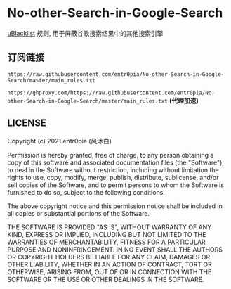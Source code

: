 # No-other-Search-in-Google-Search

[uBlacklist](https://iorate.github.io/ublacklist/) 规则, 用于屏蔽谷歌搜索结果中的其他搜索引擎

## 订阅链接

```https://raw.githubusercontent.com/entr0pia/No-other-Search-in-Google-Search/master/main_rules.txt```

```https://ghproxy.com/https://raw.githubusercontent.com/entr0pia/No-other-Search-in-Google-Search/master/main_rules.txt``` **(代理加速)**

## LICENSE

Copyright (c) 2021 entr0pia (风沐白)

Permission is hereby granted, free of charge, to any person obtaining a copy
of this software and associated documentation files (the "Software"), to deal
in the Software without restriction, including without limitation the rights
to use, copy, modify, merge, publish, distribute, sublicense, and/or sell
copies of the Software, and to permit persons to whom the Software is
furnished to do so, subject to the following conditions:

The above copyright notice and this permission notice shall be included in all
copies or substantial portions of the Software.

THE SOFTWARE IS PROVIDED "AS IS", WITHOUT WARRANTY OF ANY KIND, EXPRESS OR
IMPLIED, INCLUDING BUT NOT LIMITED TO THE WARRANTIES OF MERCHANTABILITY,
FITNESS FOR A PARTICULAR PURPOSE AND NONINFRINGEMENT. IN NO EVENT SHALL THE
AUTHORS OR COPYRIGHT HOLDERS BE LIABLE FOR ANY CLAIM, DAMAGES OR OTHER
LIABILITY, WHETHER IN AN ACTION OF CONTRACT, TORT OR OTHERWISE, ARISING FROM,
OUT OF OR IN CONNECTION WITH THE SOFTWARE OR THE USE OR OTHER DEALINGS IN THE
SOFTWARE.

